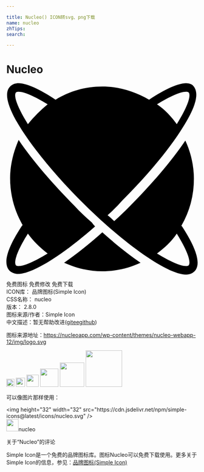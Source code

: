 ```yaml
---

title: Nucleo() ICON转svg、png下载
name: nucleo
zhTips: 
search: 

---
```


# Nucleo  <small style="font-size: 60%;font-weight: 100"></small>

<div id="svg" class="svg-wrap">
<svg role="img" viewBox="0 0 24 24" xmlns="http://www.w3.org/2000/svg"><title>Nucleo icon</title><path d="M7.247 22.499c1.488.661 3.058 1.075 4.794 1.075 1.736 0 3.39-.414 4.795-1.075-1.57-1.075-3.224-2.397-4.795-3.803-1.57 1.406-3.224 2.728-4.794 3.803zm14.715-4.63A11.75 11.75 0 0 0 23.532 12c0-1.736-.413-3.39-1.074-4.795-1.736 2.563-4.216 5.456-7.027 8.267-.579.579-1.24 1.24-1.902 1.819-.248-.248-.496-.496-.826-.744a20.637 20.637 0 0 0 1.901-1.902c3.059-3.058 5.622-6.117 7.275-8.68 1.901-2.893 2.397-4.712 1.57-5.621-.082-.166-.495-.331-.909-.331-.992 0-2.645.744-4.63 2.067-1.735-.992-3.72-1.654-5.869-1.654-2.15 0-4.133.579-5.87 1.654C4.189.757 2.535.013 1.543.013 1.046.013.716.178.468.426-1.516 2.41 4.684 10.1 9.313 14.728c5.456 5.456 10.913 9.259 13.227 9.259.496 0 .827-.165 1.075-.413.827-.827.33-2.728-1.57-5.622l-.083-.083zm.578-16.781c.083 0 .248 0 .331.082.248.248.165 1.323-1.488 3.968-.661-.909-1.488-1.818-2.48-2.48 1.653-.992 2.893-1.57 3.637-1.57zM2.7 5.138C1.294 2.906.88 1.501 1.212 1.17c.082-.082.248-.082.33-.082.744 0 1.984.578 3.638 1.57a17.58 17.58 0 0 0-2.48 2.48zM22.87 22.83c-.083.082-.248.082-.33.082-.745 0-1.985-.578-3.638-1.57.91-.662 1.819-1.488 2.48-2.48 1.653 2.645 1.736 3.72 1.488 3.968zm-12.152-5.374c-.744-.661-1.488-1.323-2.15-2.067-2.728-2.728-5.373-5.786-7.027-8.266C.881 8.61.468 10.264.468 11.917c0 2.15.578 4.134 1.57 5.87l-.082.082C.054 20.763-.442 22.582.385 23.491c.248.248.661.413 1.075.413 1.818 0 5.539-2.314 9.672-5.952a3.13 3.13 0 0 1-.413-.496zm-9.177 5.456c-.082 0-.248 0-.33-.082-.248-.248-.166-1.323 1.488-3.968.661.909 1.488 1.736 2.48 2.48-1.654.992-2.894 1.57-3.638 1.57z"/></svg>
</div>
<detail full-name='nucleo'></detail>

<div class="detail-page">
<p>
<span><span class="badge-success badge">免费图标</span> <span class="badge-success badge">免费修改</span>  <span class="badge-success badge">免费下载</span> </span>
<br/>
<span>
ICON库：
<span class="badge-secondary badge">品牌图标(Simple Icon)</span> 
</span>
<br/>
<span>
CSS名称：
<span class="badge-secondary badge">nucleo</span> 
</span>

<br/>
<span>
版本：
<span class="badge-secondary badge">2.8.0</span> 
</span>
<br/>
<span>图标来源/作者：<span class="badge-light badge">Simple Icon</span></span> 
<br/>
<span class="zh-detail">中文描述：暂无<span class="help-link"><span>帮助改进</span>(<a href="https://gitee.com/liuwave/icon-helper/edit/master/json/brands/nucleo.json" target="_blank" rel="noopener noreferrer">gitee</a><a href="https://github.com/liuwave/icon-helper/edit/master/json/brands/nucleo.json" target="_blank" rel="noopener noreferrer">github</a></span>)</span><br/>
</p>
</div><div class="description description alert alert-light"><p>图标来源地址：<a href="https://nucleoapp.com/wp-content/themes/nucleo-webapp-12/img/logo.svg" target="_blank" rel="noopener noreferrer">https://nucleoapp.com/wp-content/themes/nucleo-webapp-12/img/logo.svg</a></p></div>
<div class="alert alert-dark">
<img height="21" width="21" src="https://cdn.jsdelivr.net/npm/simple-icons@latest/icons/nucleo.svg" />
<img height="24" width="24" src="https://cdn.jsdelivr.net/npm/simple-icons@latest/icons/nucleo.svg" />
<img height="32" width="32" src="https://cdn.jsdelivr.net/npm/simple-icons@latest/icons/nucleo.svg" />
<img height="48" width="48" src="https://cdn.jsdelivr.net/npm/simple-icons@latest/icons/nucleo.svg" />
<img height="64" width="64" src="https://cdn.jsdelivr.net/npm/simple-icons@latest/icons/nucleo.svg" />
<img height="96" width="96" src="https://cdn.jsdelivr.net/npm/simple-icons@latest/icons/nucleo.svg" />

</div>
<div>
  <p>可以像图片那样使用：    
  </p>
  <div class="alert alert-primary" style="font-size: 14px">
    &lt;img height="32" width="32" src="https://cdn.jsdelivr.net/npm/simple-icons@latest/icons/nucleo.svg" /&gt;
    <copy-btn content='<img height="32" width="32" src="https://cdn.jsdelivr.net/npm/simple-icons@latest/icons/nucleo.svg" />'></copy-btn>
  </div>
  <div class="alert alert-secondary">
    <img height="32" width="32" src="https://cdn.jsdelivr.net/npm/simple-icons@latest/icons/nucleo.svg" />nucleo
    <copy-btn content="nucleo" btn-title="复制图标名称"></copy-btn>
  </div>
</div>

<Vssue title="关于“Nucleo”的评论" >关于“Nucleo”的评论</Vssue>


<div><p>Simple Icon是一个免费的品牌图标库。图标Nucleo可以免费下载使用。更多关于  Simple Icon的信息，参见：<a target="_blank" href="https://iconhelper.cn/brands.html">品牌图标(Simple Icon)</a>
</p></div>
